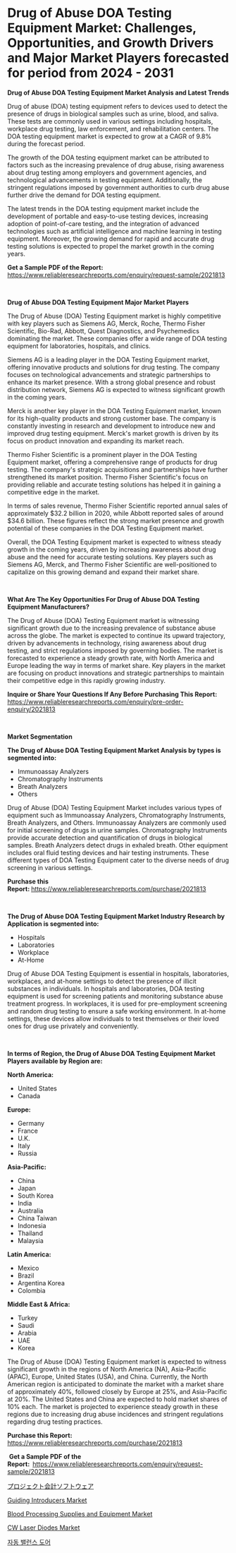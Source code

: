 <p><h1>Drug of Abuse DOA Testing Equipment Market: Challenges, Opportunities, and Growth Drivers and Major Market Players forecasted for period from 2024 - 2031</h1></p><p><strong>Drug of Abuse DOA Testing Equipment Market Analysis and Latest Trends</strong></p>
<p><p>Drug of abuse (DOA) testing equipment refers to devices used to detect the presence of drugs in biological samples such as urine, blood, and saliva. These tests are commonly used in various settings including hospitals, workplace drug testing, law enforcement, and rehabilitation centers. The DOA testing equipment market is expected to grow at a CAGR of 9.8% during the forecast period.</p><p>The growth of the DOA testing equipment market can be attributed to factors such as the increasing prevalence of drug abuse, rising awareness about drug testing among employers and government agencies, and technological advancements in testing equipment. Additionally, the stringent regulations imposed by government authorities to curb drug abuse further drive the demand for DOA testing equipment.</p><p>The latest trends in the DOA testing equipment market include the development of portable and easy-to-use testing devices, increasing adoption of point-of-care testing, and the integration of advanced technologies such as artificial intelligence and machine learning in testing equipment. Moreover, the growing demand for rapid and accurate drug testing solutions is expected to propel the market growth in the coming years.</p></p>
<p><strong>Get a Sample PDF of the Report:&nbsp;</strong> <a href="https://www.reliableresearchreports.com/enquiry/request-sample/2021813">https://www.reliableresearchreports.com/enquiry/request-sample/2021813</a></p>
<p>&nbsp;</p>
<p><strong>Drug of Abuse DOA Testing Equipment Major Market Players</strong></p>
<p><p>The Drug of Abuse (DOA) Testing Equipment market is highly competitive with key players such as Siemens AG, Merck, Roche, Thermo Fisher Scientific, Bio-Rad, Abbott, Quest Diagnostics, and Psychemedics dominating the market. These companies offer a wide range of DOA testing equipment for laboratories, hospitals, and clinics.</p><p>Siemens AG is a leading player in the DOA Testing Equipment market, offering innovative products and solutions for drug testing. The company focuses on technological advancements and strategic partnerships to enhance its market presence. With a strong global presence and robust distribution network, Siemens AG is expected to witness significant growth in the coming years.</p><p>Merck is another key player in the DOA Testing Equipment market, known for its high-quality products and strong customer base. The company is constantly investing in research and development to introduce new and improved drug testing equipment. Merck's market growth is driven by its focus on product innovation and expanding its market reach.</p><p>Thermo Fisher Scientific is a prominent player in the DOA Testing Equipment market, offering a comprehensive range of products for drug testing. The company's strategic acquisitions and partnerships have further strengthened its market position. Thermo Fisher Scientific's focus on providing reliable and accurate testing solutions has helped it in gaining a competitive edge in the market.</p><p>In terms of sales revenue, Thermo Fisher Scientific reported annual sales of approximately $32.2 billion in 2020, while Abbott reported sales of around $34.6 billion. These figures reflect the strong market presence and growth potential of these companies in the DOA Testing Equipment market.</p><p>Overall, the DOA Testing Equipment market is expected to witness steady growth in the coming years, driven by increasing awareness about drug abuse and the need for accurate testing solutions. Key players such as Siemens AG, Merck, and Thermo Fisher Scientific are well-positioned to capitalize on this growing demand and expand their market share.</p></p>
<p>&nbsp;</p>
<p><strong>What Are The Key Opportunities For Drug of Abuse DOA Testing Equipment Manufacturers?</strong></p>
<p><p>The Drug of Abuse (DOA) Testing Equipment market is witnessing significant growth due to the increasing prevalence of substance abuse across the globe. The market is expected to continue its upward trajectory, driven by advancements in technology, rising awareness about drug testing, and strict regulations imposed by governing bodies. The market is forecasted to experience a steady growth rate, with North America and Europe leading the way in terms of market share. Key players in the market are focusing on product innovations and strategic partnerships to maintain their competitive edge in this rapidly growing industry.</p></p>
<p><strong>Inquire or Share Your Questions If Any Before Purchasing This Report:</strong> <a href="https://www.reliableresearchreports.com/enquiry/pre-order-enquiry/2021813">https://www.reliableresearchreports.com/enquiry/pre-order-enquiry/2021813</a></p>
<p>&nbsp;</p>
<p><strong>Market Segmentation</strong></p>
<p><strong>The Drug of Abuse DOA Testing Equipment Market Analysis by types is segmented into:</strong></p>
<p><ul><li>Immunoassay Analyzers</li><li>Chromatography Instruments</li><li>Breath Analyzers</li><li>Others</li></ul></p>
<p><p>Drug of Abuse (DOA) Testing Equipment Market includes various types of equipment such as Immunoassay Analyzers, Chromatography Instruments, Breath Analyzers, and Others. Immunoassay Analyzers are commonly used for initial screening of drugs in urine samples. Chromatography Instruments provide accurate detection and quantification of drugs in biological samples. Breath Analyzers detect drugs in exhaled breath. Other equipment includes oral fluid testing devices and hair testing instruments. These different types of DOA Testing Equipment cater to the diverse needs of drug screening in various settings.</p></p>
<p><strong>Purchase this Report:&nbsp;</strong><a href="https://www.reliableresearchreports.com/purchase/2021813">https://www.reliableresearchreports.com/purchase/2021813</a></p>
<p>&nbsp;</p>
<p><strong>The Drug of Abuse DOA Testing Equipment Market Industry Research by Application is segmented into:</strong></p>
<p><ul><li>Hospitals</li><li>Laboratories</li><li>Workplace</li><li>At-Home</li></ul></p>
<p><p>Drug of Abuse DOA Testing Equipment is essential in hospitals, laboratories, workplaces, and at-home settings to detect the presence of illicit substances in individuals. In hospitals and laboratories, DOA testing equipment is used for screening patients and monitoring substance abuse treatment progress. In workplaces, it is used for pre-employment screening and random drug testing to ensure a safe working environment. In at-home settings, these devices allow individuals to test themselves or their loved ones for drug use privately and conveniently.</p></p>
<p>&nbsp;</p>
<p><strong>In terms of Region, the Drug of Abuse DOA Testing Equipment Market Players available by Region are:</strong></p>
<p>
    <p> <strong> North America: </strong>
        <ul>
            <li>United States</li>
            <li>Canada</li>
        </ul>
        </p> 
    <p> <strong> Europe: </strong>
        <ul>
            <li>Germany</li>
            <li>France</li>
            <li>U.K.</li>
            <li>Italy</li>
            <li>Russia</li>
        </ul>
        </p> 
    <p> <strong> Asia-Pacific: </strong>
        <ul>
            <li>China</li>
            <li>Japan</li>
            <li>South Korea</li>
            <li>India</li>
            <li>Australia</li>
            <li>China Taiwan</li>
            <li>Indonesia</li>
            <li>Thailand</li>
            <li>Malaysia</li>
        </ul>
        </p> 
    <p> <strong> Latin America: </strong>
        <ul>
            <li>Mexico</li>
            <li>Brazil</li>
            <li>Argentina Korea</li>
            <li>Colombia</li>
        </ul>
        </p> 
    <p> <strong> Middle East & Africa: </strong>
        <ul>
            <li>Turkey</li>
            <li>Saudi</li>
            <li>Arabia</li>
            <li>UAE</li>
            <li>Korea</li>
        </ul>
    </p>
    </p>
<p><p>The Drug of Abuse (DOA) Testing Equipment market is expected to witness significant growth in the regions of North America (NA), Asia-Pacific (APAC), Europe, United States (USA), and China. Currently, the North American region is anticipated to dominate the market with a market share of approximately 40%, followed closely by Europe at 25%, and Asia-Pacific at 20%. The United States and China are expected to hold market shares of 10% each. The market is projected to experience steady growth in these regions due to increasing drug abuse incidences and stringent regulations regarding drug testing practices.</p></p>
<p><strong>Purchase this Report: </strong><a href="https://www.reliableresearchreports.com/purchase/2021813">https://www.reliableresearchreports.com/purchase/2021813</a></p>
<p>&nbsp;<strong>Get a Sample PDF of the Report:&nbsp;&nbsp;</strong><a href="https://www.reliableresearchreports.com/enquiry/request-sample/2021813">https://www.reliableresearchreports.com/enquiry/request-sample/2021813</a></p>
<p><strong></strong></p>
<p><p><a href="https://medium.com/@ms2501905/%E3%83%97%E3%83%AD%E3%82%B8%E3%82%A7%E3%82%AF%E3%83%88%E4%BC%9A%E8%A8%88%E3%82%BD%E3%83%95%E3%83%88%E3%82%A6%E3%82%A7%E3%82%A2%E5%B8%82%E5%A0%B4%E3%83%AC%E3%83%9D%E3%83%BC%E3%83%88%E3%81%AF-%E3%81%93%E3%81%AE%E5%B8%82%E5%A0%B4%E3%81%AE%E6%9C%80%E6%96%B0%E3%83%88%E3%83%AC%E3%83%B3%E3%83%89%E3%81%A8%E6%88%90%E9%95%B7%E6%A9%9F%E4%BC%9A%E3%82%92%E6%98%8E%E3%82%89%E3%81%8B%E3%81%AB%E3%81%97%E3%81%A6%E3%81%84%E3%81%BE%E3%81%99-38b1d698ab9a">プロジェクト会計ソフトウェア</a></p><p><a href="https://github.com/nathandecarvalho/Market-Research-Report-List-2/blob/main/guiding-introducers-market.md">Guiding Introducers Market</a></p><p><a href="https://cute-banjo-8ca.notion.site/Blood-Processing-Supplies-and-Equipment-Market-Size-Share-Trends-Analysis-Report-By-Material-By--f51b9e4ee5a2473b9c3ba6654cb2d92b">Blood Processing Supplies and Equipment Market</a></p><p><a href="https://view.publitas.com/reportprime-1/cw-laser-diodes-market-challenges-opportunities-and-growth-drivers-and-major-market-players-forecasted-for-period-from-2024-2031/">CW Laser Diodes Market</a></p><p><a href="https://medium.com/@cierrahayes645/%EC%9E%90%EB%8F%99-%EA%B7%A0%ED%98%95-%EB%AC%B8-%EC%8B%9C%EC%9E%A5-%EC%9D%B8%EC%82%AC%EC%9D%B4%ED%8A%B8-%EC%8B%9C%EC%9E%A5-%EB%8F%99%ED%96%A5-%EC%84%B1%EC%9E%A5-2024%EB%85%84%EB%B6%80%ED%84%B0-2031%EB%85%84%EA%B9%8C%EC%A7%80-%EC%98%88%EC%83%81%EB%90%9C-%ED%94%84%EB%A1%9C%EC%8A%A4%ED%8A%B8ernetes-6395449967b6">자동 밸런스 도어</a></p></p>